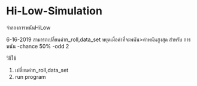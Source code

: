 # Hi-Low-Simulation
จำลองการพนันHiLow

6-16-2019
สามารถเปลี่ยนค่าn_roll,data_set
หยุดเมื่อค่าที่จะพนัน>ค่าพนันสูงสุด
สำหรับ การพนัน
-chance 50%
-odd 2

วิธีใช้
1. เปลี่ยนค่าn_roll,data_set
2. run program
